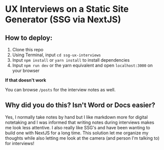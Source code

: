 # UX Interviews on a Static Site Generator (SSG via NextJS)

## How to deploy:
1. Clone this repo
2. Using Terminal, input `cd ssg-ux-interviews`
3. Input `npm install` or `yarn install` to install dependencies
4. Input `npm run dev` or the yarn equivalent and open `localhost:3000` on your browser

**If that doesn't work**

You can browse `/posts` for the interview notes as well.

## Why did you do this? Isn't Word or Docs easier?
Yes, I normally take notes by hand but I like markdown more for digital notetaking and I was informed that writing notes during interviews makes me look less attentive. I also really like SSG's and have been wanting to build one with NextJS for a long time. This solution let me organize my thoughts while also letting me look at the camera (and person I'm talking to) for interviews!

